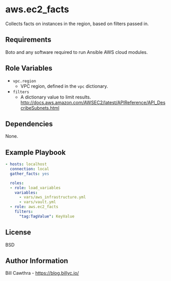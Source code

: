 aws.ec2_facts
=========

Collects facts on instances in the region, based on filters passed in.

Requirements
------------

Boto and any software required to run Ansible AWS cloud modules.

Role Variables
--------------

- `vpc.region`
  - VPC region, defined in the `vpc` dictionary.
- `filters`
  - A dictionary value to limit results.  http://docs.aws.amazon.com/AWSEC2/latest/APIReference/API_DescribeSubnets.html

Dependencies
------------

None.

Example Playbook
----------------

```yaml
- hosts: localhost
  connection: local
  gather_facts: yes

  roles:
  - role: load_variables
    variables:
      - vars/aws_infrastructure.yml
      - vars/vault.yml
  - role: aws.ec2_facts
    filters:
      "tag:TagValue": KeyValue
```

License
-------

BSD

Author Information
------------------

Bill Cawthra - https://blog.billyc.io/
